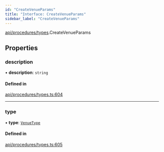 ```yaml
---
id: "CreateVenueParams"
title: "Interface: CreateVenueParams"
sidebar_label: "CreateVenueParams"
---
```


[api/procedures/types](../../../../../modules/API/Procedures/Types/Types.md).CreateVenueParams

## Properties

### description

• **description**: `string`

#### Defined in

[api/procedures/types.ts:604](https://github.com/PolymeshAssociation/polymesh-sdk/blob/2c78f6c34/src/api/procedures/types.ts#L604)

___

### type

• **type**: [`VenueType`](../../../../../enums/API/Entities/Venue/Types/VenueType/VenueType.md)

#### Defined in

[api/procedures/types.ts:605](https://github.com/PolymeshAssociation/polymesh-sdk/blob/2c78f6c34/src/api/procedures/types.ts#L605)
